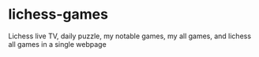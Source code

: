 # lichess-games
Lichess live TV, daily puzzle, my notable games, my all games, and lichess all games in a single webpage
